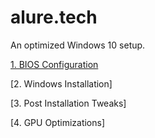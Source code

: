 # alure.tech
An optimized Windows 10 setup.

[1. BIOS Configuration](docs/bios.md)

[2. Windows Installation]

[3. Post Installation Tweaks]

[4. GPU Optimizations]

